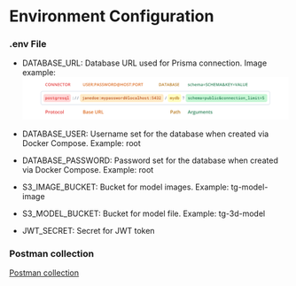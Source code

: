 # Environment Configuration

### .env File
- DATABASE_URL: Database URL used for Prisma connection. Image example: ![explanation about database url building](./docs/images/database-url-dot-env-configuration.png)

- DATABASE_USER: Username set for the database when created via Docker Compose. Example: root

- DATABASE_PASSWORD: Password set for the database when created via Docker Compose. Example: root

- S3_IMAGE_BUCKET: Bucket for model images. Example: tg-model-image

- S3_MODEL_BUCKET: Bucket for model file. Example: tg-3d-model

- JWT_SECRET: Secret for JWT token

### Postman collection

[Postman collection](./docs/collection/TG_3D_Commerce.postman_collection.json)
